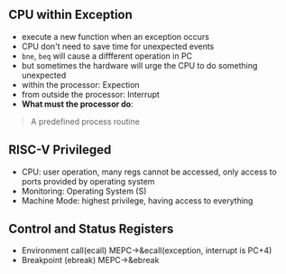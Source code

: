 ## CPU within Exception  
* execute a new function when an exception occurs  
* CPU don't need to save time for unexpected events  
* `bne`, `beq` will cause a diffferent operation in PC  
* but sometimes the hardware will urge the CPU to do something unexpected  
* within the processor: Expection  
* from outside the processor: Interrupt  
* **What must the processor do**: 
> A predefined process routine  
## RISC-V Privileged  
* CPU: user operation, many regs cannot be accessed, only access to ports provided by operating system  
* Monitoring: Operating System (S) 
* Machine Mode: highest privilege, having access to everything  
## Control and Status Registers  
* Environment call(ecall) MEPC->&ecall(exception, interrupt is PC+4)
* Breakpoint (ebreak)  MEPC->&ebreak  
  




    



